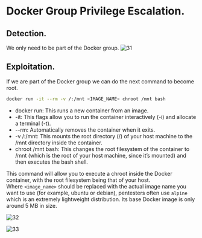 # Docker Group Privilege Escalation.
## Detection.
We only need to be part of the Docker group.
![31](https://github.com/user-attachments/assets/b7c9043b-0bf6-42ec-91cb-15c7dbd6710f)

## Exploitation.
If we are part of the Docker group we can do the next command to become root.
```bash
docker run -it --rm -v /:/mnt <IMAGE_NAME> chroot /mnt bash
```

- docker run: This runs a new container from an image.
- -it: This flags allow you to run the container interactively (-i) and allocate a terminal (-t).
- --rm: Automatically removes the container when it exits.
- -v /:/mnt: This mounts the root directory (/) of your host machine to the /mnt directory inside the container.
- chroot /mnt bash: This changes the root filesystem of the container to /mnt (which is the root of your host machine, since it’s mounted) and then executes the bash shell.


This command will allow you to execute a chroot inside the Docker container, with the root filesystem being that of your host. <br />
Where `<image_name>` should be replaced with the actual image name you want to use (for example, ubuntu or debian), pentesters often use `alpine` which is an extremely lightweight distribution. 
Its base Docker image is only around 5 MB in size.


![32](https://github.com/user-attachments/assets/860c572c-1e44-4ccc-bef2-b5c6592617b4)




![33](https://github.com/user-attachments/assets/df22a0d9-6d89-46e2-a396-7ab4edc3a53a)

